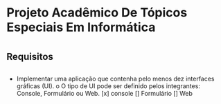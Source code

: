 # <h1>Projeto Acadêmico De Tópicos Especiais Em Informática<h1>

## <h2>Requisitos<h2>
* Implementar uma aplicação que contenha pelo menos dez interfaces gráficas (UI).
o O tipo de UI pode ser definido pelos integrantes: Console, Formulário ou Web.
[x] console
[] Formulário
[] Web
